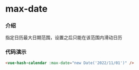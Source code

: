 # max-date

### 介绍

指定日历最大日期范围，设置之后只能在该范围内滑动日历

### 代码演示

```html
<vue-hash-calendar :max-date="new Date('2022/11/01')" />
```
